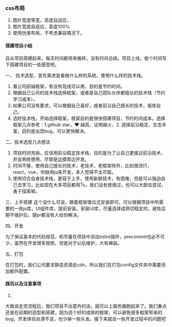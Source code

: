 
### css布局

1. 图片宽度等宽，高度自适应，
2. 图片宽度自适应，高度100%
3. 使用伪类布局，不考虑兼容情况下。



#### 搭建项目小结



​	自从项目搭建起来，每天时间都用来搬砖，没有时间总结。项目上线，偷个时间写下搭建项目的一些感受吧。

一、 技术选型，首先需求是看做什么样的系统，使用什么样的技术栈。
1. 看公司前端框架，有没有现成可以用，目的是节约时间。
2. 根据自己公司的技术栈选择框架，或者是自己团队伙伴都擅长的技术栈（节约学习成本）。
3. 如果公司没有要求，可以根据自己喜好，或者前沿自己擅长的技术，锻炼自己。
4. 选好技术栈，开始选择框架，框架目的是很快搭建项目，节约时间成本。选择框架几点参考：1.github star，♥ 越高，证明越火，2. 选择前沿稳定，生态丰富，目的是出现bug，可以更快解决。

二、技术选型几点想法

1. 项目时间充裕，应该用前沿稳定技术栈，目的是为了让自己更接近前沿技术，并会熟练使用，尽管是边摸索边开发。
2. 时间不够，使用自己擅长的技术，老技术，老框架除外，比如很流行，react，vue，你缺用jq来开发，本人觉得不太可取。
3. 使用切合自身技术栈，更容于上手，使用新鲜技术，有困难，但是可以强迫自己去学习，比如现在大多项目都用Ts，我们没有使用过，也可以大胆去尝试，勇于探索嘛。


三、上手搭建
这个没什么可说，跟着框架傻瓜式安装即可。可以根据项目中所需要的一些js库，UI组件库，提前安装。安装UI库，尽量选择成熟切稳定的，避免后期不维护后，提pr都没有人给你解决。


四、开发

为了保证基本的代码规范，和尽量在项目中添加eslint插件，precommit也必不可少，虽然在开发很多规矩，但是对于以后维护，大有裨益。

五、打包

在打包时，我们公司要求静态资源走cdn，所以我们在打包config文件夹中需要添加额外配置。



#### 踩坑以及注意事项
1. 


大致说走完流程后，我们项目不出意外的话，就可以上服务器跑起来了。我们重点还是在前期的选型和搭建，因为选个好的成熟的框架，可以避免很多框架带来的bug，开发体验丝滑不说，也少掉一些头发。接下来就谈一些开发过程中的问题吧



